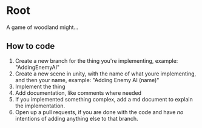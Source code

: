 # Root

A game of woodland might...


## How to code

1. Create a new branch for the thing you're implementing, example: "AddingEnemyAI"
2. Create a new scene in unity, with the name of what youre implementing, and then your name, example: "Adding Enemy AI (name)"
3. Implement the thing
4. Add documentation, like comments where needed
5. If you implemented something complex, add a md document to explain the implementation.
6. Open up a pull requests, if you are done with the code and have _no_ intentions of adding anything else to that branch.
